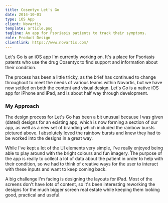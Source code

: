 ```yaml
---
title: Cosentyx Let's Go
date: 2014-10-01
type: iOS App
client: Novartis
template: article.pug
tagline: An app for Psoriasis patients to track their symptoms.
role: Product Design
clientlink: https://www.novartis.com/
---
```


Let's Go is an iOS app I'm currently working on. It's a place for Psoriasis patents who use the drug Cosentyx to find support and information about their condition.

The process has been a little tricky, as the brief has continued to change throughout to meet the needs of various teams within Novartis, but we have now settled on both the content and visual design. Let's Go is a native iOS app for iPhone and iPad, and is about half way through development.

### My Approach

The design process for Let's Go has been a bit unusual because I was given (dated) designs for an existing app, which is now forming a section of our app, as well as a new set of branding which included the rainbow bursts pictured above. I absolutely loved the rainbow bursts and knew they had to be worked into the designs in a great way.

While I've kept a lot of the UI elements very simple, I've really enjoyed being able to play around with the bright colours and fun imagery. The purpose of the app is really to collect a lot of data about the patient in order to help with their condition, so we had to think of creative ways for the user to interact with these inputs and want to keep coming back.

A big challenge I'm facing is designing the layouts for iPad. Most of the screens don't have lots of content, so it's been interesting reworking the designs for the much bigger screen real estate while keeping them looking good, practical and useful.
